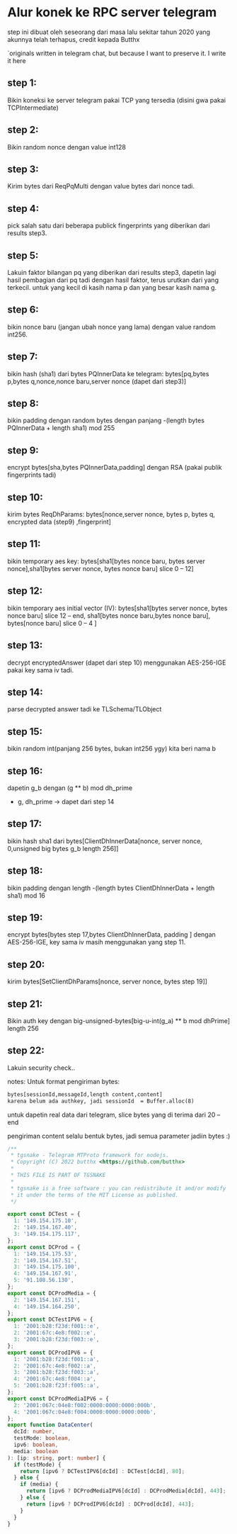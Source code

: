 # Alur konek ke RPC server telegram

step ini dibuat oleh seseorang dari masa lalu sekitar tahun 2020 yang akunnya telah terhapus, credit kepada Butthx

`originals written in telegram chat, but because I want to preserve it. I write it here

## step 1:

Bikin koneksi ke server telegram pakai TCP yang tersedia (disini gwa pakai TCPIntermediate)

## step 2:
Bikin random nonce dengan value int128

## step 3:
Kirim bytes dari ReqPqMulti dengan value bytes dari nonce tadi. 

## step 4: 
pick salah satu dari beberapa publick fingerprints yang diberikan dari results step3.

## step 5: 
Lakuin faktor bilangan pq yang diberikan dari results step3, dapetin lagi hasil pembagian dari pq tadi dengan hasil faktor, terus urutkan dari yang terkecil. untuk yang kecil di kasih nama p dan yang besar kasih nama g.

## step 6:

bikin nonce baru (jangan ubah nonce yang lama) dengan value random int256.

## step 7:
bikin hash (sha1) dari bytes PQInnerData ke telegram: bytes[pq,bytes p,bytes q,nonce,nonce baru,server nonce (dapet dari step3)]

## step 8:
bikin padding dengan random bytes dengan panjang -(length bytes PQInnerData + length sha1) mod 255

## step 9:
encrypt bytes[sha,bytes PQInnerData,padding] dengan RSA (pakai publik fingerprints tadi)

## step 10:
kirim bytes ReqDhParams: bytes[nonce,server nonce, bytes p, bytes q, encrypted data (step9) ,fingerprint] 

## step 11:
bikin temporary aes key: bytes[sha1[bytes nonce baru, bytes server nonce],sha1[bytes server nonce, bytes nonce baru] slice 0 – 12]

## step 12: 
bikin temporary aes initial vector (IV): bytes[sha1[bytes server nonce, bytes nonce baru] slice 12 – end, sha1[bytes nonce baru,bytes nonce baru], bytes[nonce baru] slice 0 – 4 ]  

## step 13:
decrypt encryptedAnswer (dapet dari step 10) menggunakan AES-256-IGE pakai key sama iv tadi. 

## step 14: 
parse decrypted answer tadi ke TLSchema/TLObject 

## step 15:
bikin random int(panjang 256 bytes, bukan int256 ygy) kita beri nama b

## step 16:
dapetin g_b dengan (g ** b) mod dh_prime
* g, dh_prime → dapet dari step 14

## step 17: 
bikin hash sha1 dari bytes[ClientDhInnerData[nonce, server nonce, 0,unsigned big bytes g_b length 256]]

## step 18:
bikin padding dengan length -(length bytes ClientDhInnerData + length sha1) mod 16

## step 19: 
encrypt bytes[bytes step 17,bytes ClientDhInnerData, padding ] dengan AES-256-IGE, key sama iv masih menggunakan yang step 11.

## step 20: 

kirim bytes[SetClientDhParams[nonce, server nonce, bytes step 19]]

## step 21: 
Bikin auth key dengan big-unsigned-bytes[big-u-int(g_a) ** b mod dhPrime] length 256

## step 22: 
Lakuin security check..

notes: 
Untuk format pengiriman bytes:

```txt
bytes[sessionId,messageId,length content,content]
karena belum ada authkey, jadi sessionId  = Buffer.alloc(8)
```

untuk dapetin real data dari telegram, slice bytes yang di terima dari 20 – end

pengiriman content selalu bentuk bytes, jadi semua parameter jadiin bytes :)


```ts
/**
 * tgsnake - Telegram MTProto framework for nodejs.
 * Copyright (C) 2022 butthx <https://github.com/butthx>
 *
 * THIS FILE IS PART OF TGSNAKE
 *
 * tgsnake is a free software : you can redistribute it and/or modify
 * it under the terms of the MIT License as published.
 */

export const DCTest = {
  1: '149.154.175.10',
  2: '149.154.167.40',
  3: '149.154.175.117',
};
export const DCProd = {
  1: '149.154.175.53',
  2: '149.154.167.51',
  3: '149.154.175.100',
  4: '149.154.167.91',
  5: '91.108.56.130',
};
export const DCProdMedia = {
  2: '149.154.167.151',
  4: '149.154.164.250',
};
export const DCTestIPV6 = {
  1: '2001:b28:f23d:f001::e',
  2: '2001:67c:4e8:f002::e',
  3: '2001:b28:f23d:f003::e',
};
export const DCProdIPV6 = {
  1: '2001:b28:f23d:f001::a',
  2: '2001:67c:4e8:f002::a',
  3: '2001:b28:f23d:f003::a',
  4: '2001:67c:4e8:f004::a',
  5: '2001:b28:f23f:f005::a',
};
export const DCProdMediaIPV6 = {
  2: '2001:067c:04e8:f002:0000:0000:0000:000b',
  4: '2001:067c:04e8:f004:0000:0000:0000:000b',
};
export function DataCenter(
  dcId: number,
  testMode: boolean,
  ipv6: boolean,
  media: boolean
): [ip: string, port: number] {
  if (testMode) {
    return [ipv6 ? DCTestIPV6[dcId] : DCTest[dcId], 80];
  } else {
    if (media) {
      return [ipv6 ? DCProdMediaIPV6[dcId] : DCProdMedia[dcId], 443];
    } else {
      return [ipv6 ? DCProdIPV6[dcId] : DCProd[dcId], 443];
    }
  }
}

``` 